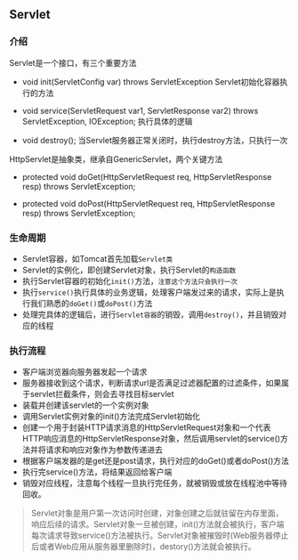 
## Servlet

### 介绍

Servlet是一个接口，有三个重要方法

+ void init(ServletConfig var) throws ServletException
	Servlet初始化容器执行的方法

+ void service(ServletRequest var1, ServletResponse var2) throws ServletException, IOException;
	执行具体的逻辑

+ void destroy();
	当Servlet服务器正常关闭时，执行destroy方法，只执行一次

HttpServlet是抽象类，继承自GenericServlet，两个关键方法

+ protected void doGet(HttpServletRequest req, HttpServletResponse resp) throws ServletException;

+ protected void doPost(HttpServletRequest req, HttpServletResponse resp) throws ServletException;

### 生命周期

+ Servlet容器，如Tomcat首先加载`Servlet类`
+ Servlet的实例化，即创建Servlet对象，执行Servlet的`构造函数`
+ 执行Servlet容器的初始化`init()`方法，`注意这个方法只会执行一次`
+ 执行`service()`执行具体的业务逻辑，处理客户端发过来的请求，实际上是执行我们熟悉的`doGet()`或`doPost()`方法
+ 处理完具体的逻辑后，进行`Servlet容器`的销毁，调用`destroy()`，并且销毁对应的线程

### 执行流程

+ 客户端浏览器向服务器发起一个请求
+ 服务器接收到这个请求，判断请求url是否满足过滤器配置的过滤条件，如果属于servlet拦截条件，则会去寻找目标servlet
+ 装载并创建该servlet的一个实例对象
+ 调用Servlet实例对象的init()方法完成Servlet初始化
+ 创建一个用于封装HTTP请求消息的HttpServletRequest对象和一个代表HTTP响应消息的HttpServletResponse对象，然后调用servlet的service()方法并将请求和响应对象作为参数传递进去
+ 根据客户端发器的是get还是post请求，执行对应的doGet()或者doPost()方法
+ 执行完service()方法，将结果返回给客户端
+ 销毁对应线程，注意每个线程一旦执行完任务，就被销毁或放在线程池中等待回收。

> Servlet对象是用户第一次访问时创建，对象创建之后就驻留在内存里面，响应后续的请求。Servlet对象一旦被创建，init()方法就会被执行，客户端每次请求导致service()方法被执行。Servlet对象被摧毁时(Web服务器停止后或者Web应用从服务器里删除时)，destory()方法就会被执行。


